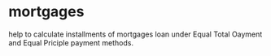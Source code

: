 # mortgages
help to calculate installments of mortgages loan under Equal Total Oayment and Equal Priciple payment methods.
